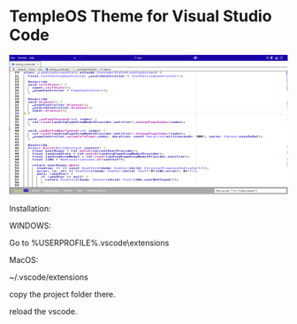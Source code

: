 # TempleOS Theme for Visual Studio Code
![TempleOS Theme](./assets/image.png)

Installation: 

WINDOWS:

Go to %USERPROFILE%\.vscode\extensions

MacOS:

~/.vscode/extensions

copy the project folder there. 

reload the vscode.

